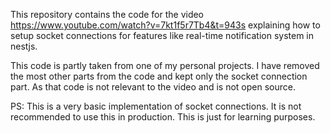 This repository contains the code for the video https://www.youtube.com/watch?v=7kt1f5r7Tb4&t=943s explaining how to setup socket connections for features like real-time notification system in nestjs.

This code is partly taken from one of my personal projects. I have removed the most other parts from the code and kept only the socket connection part. As that code is not relevant to the video and is not open source.

PS: This is a very basic implementation of socket connections. It is not recommended to use this in production. This is just for learning purposes.

